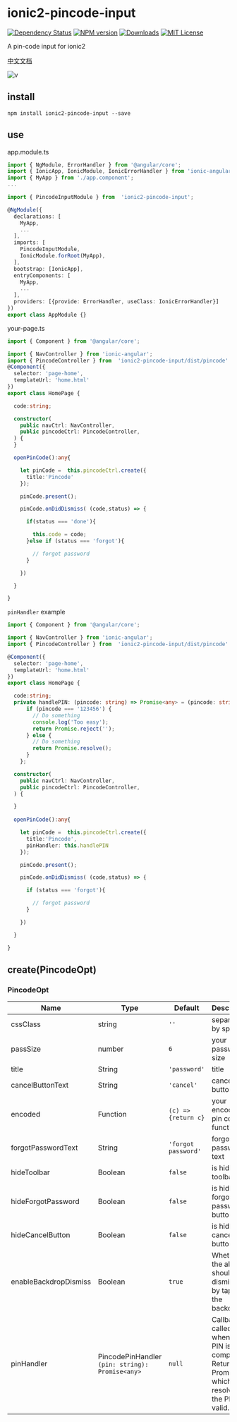 # ionic2-pincode-input

[![Dependency Status](https://david-dm.org/HsuanXyz/ionic2-pincode-input.svg)](https://david-dm.org/HsuanXyz/ionic2-pincode-input)
[![NPM version][npm-image]][npm-url] [![Downloads][downloads-image]][downloads-url] [![MIT License][license-image]][license-url]

A pin-code input for ionic2

[中文文档](https://github.com/HsuanXyz/ionic2-pincode-input/blob/master/README-CN.md)

![v](https://github.com/HsuanXyz/hsuanxyz.github.io/blob/master/assets/ionic2-pincode-input/pin-code.gif?raw=true)



## install

`npm install ionic2-pincode-input --save`

## use

app.module.ts
```typescript
import { NgModule, ErrorHandler } from '@angular/core';
import { IonicApp, IonicModule, IonicErrorHandler } from 'ionic-angular';
import { MyApp } from './app.component';
...

import { PincodeInputModule } from  'ionic2-pincode-input';

@NgModule({
  declarations: [
    MyApp,
    ...
  ],
  imports: [
    PincodeInputModule,
    IonicModule.forRoot(MyApp),
  ],
  bootstrap: [IonicApp],
  entryComponents: [
    MyApp,
    ...
  ],
  providers: [{provide: ErrorHandler, useClass: IonicErrorHandler}]
})
export class AppModule {}
```
your-page.ts

```typescript
import { Component } from '@angular/core';

import { NavController } from 'ionic-angular';
import { PincodeController } from  'ionic2-pincode-input/dist/pincode'
@Component({
  selector: 'page-home',
  templateUrl: 'home.html'
})
export class HomePage {

  code:string;

  constructor(
    public navCtrl: NavController,
    public pincodeCtrl: PincodeController,
  ) {
  }

  openPinCode():any{

    let pinCode =  this.pincodeCtrl.create({
      title:'Pincode'
    });

    pinCode.present();

    pinCode.onDidDismiss( (code,status) => {

      if(status === 'done'){

        this.code = code;
      }else if (status === 'forgot'){

        // forgot password
      }

    })

  }

}

```

`pinHandler` example

```typescript
import { Component } from '@angular/core';

import { NavController } from 'ionic-angular';
import { PincodeController } from  'ionic2-pincode-input/dist/pincode'

@Component({
  selector: 'page-home',
  templateUrl: 'home.html'
})
export class HomePage {

  code:string;
  private handlePIN: (pincode: string) => Promise<any> = (pincode: string) => {
      if (pincode === '123456') {
        // Do something
        console.log('Too easy');
        return Promise.reject('');
      } else {
        // Do something
        return Promise.resolve();
      }
    };

  constructor(
    public navCtrl: NavController,
    public pincodeCtrl: PincodeController,
  ) {

  }
  
  openPinCode():any{

    let pinCode =  this.pincodeCtrl.create({
      title:'Pincode',
      pinHandler: this.handlePIN
    });

    pinCode.present();

    pinCode.onDidDismiss( (code,status) => {

      if (status === 'forgot'){

        // forgot password
      }

    })

  }

}

```

## create(PincodeOpt)

### PincodeOpt
| Name            | Type          | Default       | Description |
| --------------- | ------------- | ------------- | ----------- |
| cssClass        | string        | `''`          | separated by spaces|
| passSize        | number        | `6`           | your password size|
| title           | String        | `'password'`  | title       |
| cancelButtonText| String        | `'cancel'`    | cancel button text    |
| encoded         | Function      | ` (c) => {return c} ` | your encoded pin code function |
| forgotPasswordText| String      | `'forgot password'`| forgot password text    |
| hideToolbar| Boolean     | `false`       | is hide toolbar   |
| hideForgotPassword| Boolean     | `false`       | is hide forgot password button   |
| hideCancelButton | Boolean     | `false`       | is hide cancel button   |
| enableBackdropDismiss| Boolean     | `true`       | Whether the alert should be dismissed by tapping the backdrop.  |
| pinHandler| PincodePinHandler `(pin: string): Promise<any>`    | `null`       | Callback called when the PIN is complete. Returns a Promise which resolves if the PIN is valid.  |

[npm-url]: https://www.npmjs.com/package/ionic2-pincode-input
[npm-image]: https://img.shields.io/npm/v/ionic2-pincode-input.svg

[downloads-image]: https://img.shields.io/npm/dm/ionic2-pincode-input.svg
[downloads-url]: http://badge.fury.io/js/ionic2-pincode-input

[license-image]: http://img.shields.io/badge/license-MIT-blue.svg?style=flat
[license-url]: LICENSE
